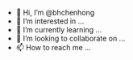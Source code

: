- 👋 Hi, I’m @bhchenhong
- 👀 I’m interested in ...
- 🌱 I’m currently learning ...
- 💞️ I’m looking to collaborate on ...
- 📫 How to reach me ...

<!---
bhchenhong/bhchenhong is a ✨ special ✨ repository because its `README.md` (this file) appears on your GitHub profile.
You can click the Preview link to take a look at your changes.
--->

